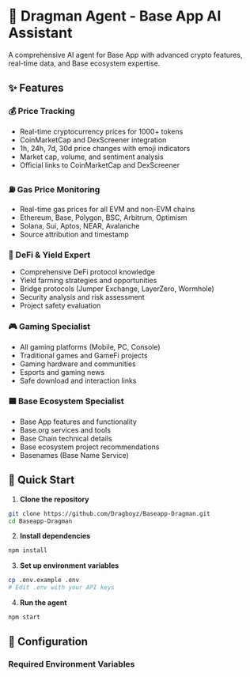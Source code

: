 # 🤖 Dragman Agent - Base App AI Assistant

A comprehensive AI agent for Base App with advanced crypto features, real-time data, and Base ecosystem expertise.

## ✨ Features

### 💰 Price Tracking
- Real-time cryptocurrency prices for 1000+ tokens
- CoinMarketCap and DexScreener integration
- 1h, 24h, 7d, 30d price changes with emoji indicators
- Market cap, volume, and sentiment analysis
- Official links to CoinMarketCap and DexScreener

### ⛽ Gas Price Monitoring
- Real-time gas prices for all EVM and non-EVM chains
- Ethereum, Base, Polygon, BSC, Arbitrum, Optimism
- Solana, Sui, Aptos, NEAR, Avalanche
- Source attribution and timestamp

### 🏦 DeFi & Yield Expert
- Comprehensive DeFi protocol knowledge
- Yield farming strategies and opportunities
- Bridge protocols (Jumper Exchange, LayerZero, Wormhole)
- Security analysis and risk assessment
- Project safety evaluation

### 🎮 Gaming Specialist
- All gaming platforms (Mobile, PC, Console)
- Traditional games and GameFi projects
- Gaming hardware and communities
- Esports and gaming news
- Safe download and interaction links

### 🟦 Base Ecosystem Specialist
- Base App features and functionality
- Base.org services and tools
- Base Chain technical details
- Base ecosystem project recommendations
- Basenames (Base Name Service)

## 🚀 Quick Start

1. **Clone the repository**
```bash
git clone https://github.com/Dragboyz/Baseapp-Dragman.git
cd Baseapp-Dragman
```

2. **Install dependencies**
```bash
npm install
```

3. **Set up environment variables**
```bash
cp .env.example .env
# Edit .env with your API keys
```

4. **Run the agent**
```bash
npm start
```

## 🔧 Configuration

### Required Environment Variables
